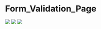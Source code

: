 # Form_Validation_Page

![](https://pbs.twimg.com/media/FdB38OsXoAgOV2l?format=jpg&name=large)
![]( https://pbs.twimg.com/media/FdB1DmDXwAAlYfK?format=png&name=360x360 )
![](https://pbs.twimg.com/media/Fc_ajiMXkAALsZc?format=png&name=360x360)
